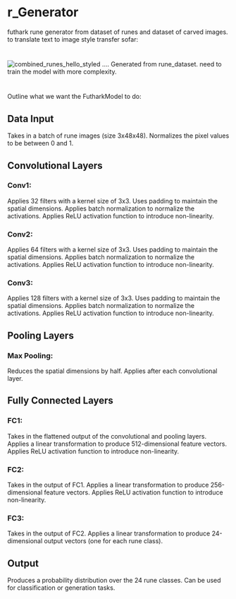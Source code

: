 # r_Generator
futhark rune generator from dataset of runes and dataset of carved images. to translate text to image style transfer
sofar:
#
![combined_runes_hello_styled](https://github.com/user-attachments/assets/a9f3c49d-cd93-41d9-b78f-7661399aada3)        ....
Generated from rune_dataset. need to train the model with more complexity.
#
Outline what we want the FutharkModel to do:
## Data Input
  Takes in a batch of rune images (size 3x48x48).
  Normalizes the pixel values to be between 0 and 1.
## Convolutional Layers
### Conv1:
  Applies 32 filters with a kernel size of 3x3.
  Uses padding to maintain the spatial dimensions.
  Applies batch normalization to normalize the activations.
  Applies ReLU activation function to introduce non-linearity.
### Conv2:
  Applies 64 filters with a kernel size of 3x3.
  Uses padding to maintain the spatial dimensions.
  Applies batch normalization to normalize the activations.
  Applies ReLU activation function to introduce non-linearity.
### Conv3:
  Applies 128 filters with a kernel size of 3x3.
  Uses padding to maintain the spatial dimensions.
  Applies batch normalization to normalize the activations.
  Applies ReLU activation function to introduce non-linearity.
## Pooling Layers
### Max Pooling:
  Reduces the spatial dimensions by half.
  Applies after each convolutional layer.
## Fully Connected Layers
### FC1:
  Takes in the flattened output of the convolutional and pooling layers.
  Applies a linear transformation to produce 512-dimensional feature vectors.
  Applies ReLU activation function to introduce non-linearity.
### FC2:
  Takes in the output of FC1.
  Applies a linear transformation to produce 256-dimensional feature vectors.
  Applies ReLU activation function to introduce non-linearity.
### FC3:
  Takes in the output of FC2.
  Applies a linear transformation to produce 24-dimensional output vectors (one for each rune class).
## Output
  Produces a probability distribution over the 24 rune classes.
  Can be used for classification or generation tasks.

